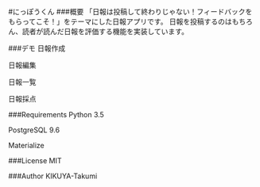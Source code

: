 #にっぽうくん
###概要
「日報は投稿して終わりじゃない！フィードバックをもらってこそ！」をテーマにした日報アプリです。
日報を投稿するのはもちろん、読者が読んだ日報を評価する機能を実装しています。

###デモ
日報作成

日報編集

日報一覧

日報採点

###Requirements
Python 3.5

PostgreSQL 9.6

Materialize

###License
MIT

###Author
KIKUYA-Takumi